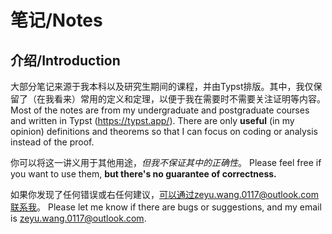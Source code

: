 # 笔记/Notes

## 介绍/Introduction

大部分笔记来源于我本科以及研究生期间的课程，并由Typst排版。其中，我仅保留了（在我看来）常用的定义和定理，以便于我在需要时不需要关注证明等内容。
Most of the notes are from my undergraduate and postgraduate courses and written in Typst (https://typst.app/). There are only **useful** (in my opinion) definitions and theorems so that I can focus on coding or analysis instead of the proof.

你可以将这一讲义用于其他用途，*但我不保证其中的正确性*。
Please feel free if you want to use them, **but there's no guarantee of correctness.**

如果你发现了任何错误或右任何建议，可以通过zeyu.wang.0117@outlook.com联系我。
Please let me know if there are bugs or suggestions, and my email is zeyu.wang.0117@outlook.com.
